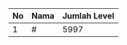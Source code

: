 | No | Nama            | Jumlah Level |
|----|-----------------|--------------|
| 1  | #    |    5997        |

